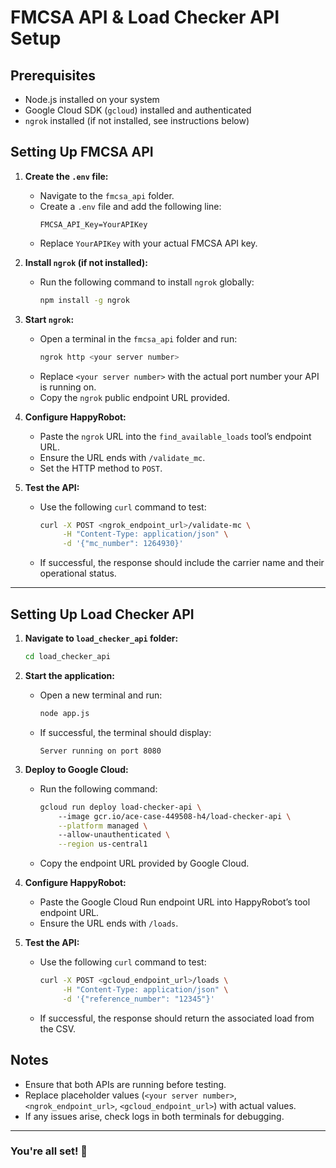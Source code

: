 # FMCSA API & Load Checker API Setup

## Prerequisites

- Node.js installed on your system
- Google Cloud SDK (`gcloud`) installed and authenticated
- `ngrok` installed (if not installed, see instructions below)

## Setting Up FMCSA API

1. **Create the `.env` file:**
   - Navigate to the `fmcsa_api` folder.
   - Create a `.env` file and add the following line:
     ```env
     FMCSA_API_Key=YourAPIKey
     ```
   - Replace `YourAPIKey` with your actual FMCSA API key.

2. **Install `ngrok` (if not installed):**
   - Run the following command to install `ngrok` globally:
     ```sh
     npm install -g ngrok
     ```

3. **Start `ngrok`:**
   - Open a terminal in the `fmcsa_api` folder and run:
     ```sh
     ngrok http <your server number>
     ```
   - Replace `<your server number>` with the actual port number your API is running on.
   - Copy the `ngrok` public endpoint URL provided.

4. **Configure HappyRobot:**
   - Paste the `ngrok` URL into the `find_available_loads` tool’s endpoint URL.
   - Ensure the URL ends with `/validate_mc`.
   - Set the HTTP method to `POST`.

5. **Test the API:**
   - Use the following `curl` command to test:
     ```sh
     curl -X POST <ngrok_endpoint_url>/validate-mc \
          -H "Content-Type: application/json" \
          -d '{"mc_number": 1264930}'
     ```
   - If successful, the response should include the carrier name and their operational status.

---

## Setting Up Load Checker API

1. **Navigate to `load_checker_api` folder:**
   ```sh
   cd load_checker_api
   ```

2. **Start the application:**
   - Open a new terminal and run:
     ```sh
     node app.js
     ```
   - If successful, the terminal should display:
     ```
     Server running on port 8080
     ```

3. **Deploy to Google Cloud:**
   - Run the following command:
     ```sh
     gcloud run deploy load-checker-api \                                                         
         --image gcr.io/ace-case-449508-h4/load-checker-api \
         --platform managed \        
         --allow-unauthenticated \
         --region us-central1
     ```
   - Copy the endpoint URL provided by Google Cloud.

4. **Configure HappyRobot:**
   - Paste the Google Cloud Run endpoint URL into HappyRobot’s tool endpoint URL.
   - Ensure the URL ends with `/loads`.

5. **Test the API:**
   - Use the following `curl` command to test:
     ```sh
     curl -X POST <gcloud_endpoint_url>/loads \
          -H "Content-Type: application/json" \
          -d '{"reference_number": "12345"}'
     ```
   - If successful, the response should return the associated load from the CSV.

## Notes
- Ensure that both APIs are running before testing.
- Replace placeholder values (`<your server number>`, `<ngrok_endpoint_url>`, `<gcloud_endpoint_url>`) with actual values.
- If any issues arise, check logs in both terminals for debugging.

---

### You're all set! 🚀


